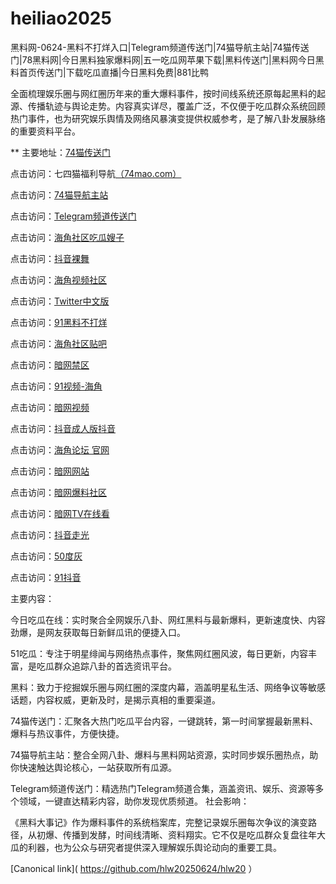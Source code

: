 # heiliao2025
黑料网-0624-黑料不打烊入口|Telegram频道传送门|74猫导航主站|74猫传送门|78黑料网|今日黑料独家爆料网|五一吃瓜网苹果下载|黑料传送门|黑料网今日黑料首页传送门|下载吃瓜直播|今日黑料免费|881比鸭

全面梳理娱乐圈与网红圈历年来的重大爆料事件，按时间线系统还原每起黑料的起源、传播轨迹与舆论走势。内容真实详尽，覆盖广泛，不仅便于吃瓜群众系统回顾热门事件，也为研究娱乐舆情及网络风暴演变提供权威参考，是了解八卦发展脉络的重要资料平台。

** 主要地址：<a href="https://74mao.com/">74猫传送门</a>

点击访问：七四猫福利导航<a href="https://74mao.com/">（74mao.com）</a>

点击访问：<a href="https://74mao.com/">74猫导航主站</a>

点击访问：<a href="https://74mao.com/">Telegram频道传送门</a>

点击访问：<a href="https://hj-1045.pages.dev/">海角社区吃瓜嫂子</a>

点击访问：<a href="https://dy9-03.pages.dev/">抖音裸舞</a>

点击访问：<a href="https://hj-1048.pages.dev/">海角视频社区</a>

点击访问：<a href="https://cg81-9.pages.dev/">Twitter中文版</a>

点击访问：<a href="https://cg55-6.pages.dev/">91黑料不打烊</a>

点击访问：<a href="https://hj-1032.pages.dev/">海角社区贴吧</a>

点击访问：<a href="https://cg49-9.pages.dev/">暗网禁区</a>

点击访问：<a href="https://hj-1061.pages.dev/">91视频-海角</a>

点击访问：<a href="https://aw8-04.pages.dev/">暗网视频</a>

点击访问：<a href="https://dy3-06.pages.dev/">抖音成人版抖音</a>

点击访问：<a href="https://hj-1057.pages.dev/">海角论坛 官网</a>

点击访问：<a href="https://aw10-04.pages.dev/">暗网网站</a>

点击访问：<a href="https://aw3-06.pages.dev/">暗网爆料社区</a>

点击访问：<a href="https://aw9-05.pages.dev/">暗网TV在线看</a>

点击访问：<a href="https://dy10-05.pages.dev/">抖音走光</a>

点击访问：<a href="https://cg184.pages.dev/">50度灰</a>

点击访问：<a href="https://dy7-05.pages.dev/">91抖音</a>

主要内容：

今日吃瓜在线：实时聚合全网娱乐八卦、网红黑料与最新爆料，更新速度快、内容劲爆，是网友获取每日新鲜瓜讯的便捷入口。

51吃瓜：专注于明星绯闻与网络热点事件，聚焦网红圈风波，每日更新，内容丰富，是吃瓜群众追踪八卦的首选资讯平台。

黑料：致力于挖掘娱乐圈与网红圈的深度内幕，涵盖明星私生活、网络争议等敏感话题，内容权威，更新及时，是揭示真相的重要渠道。

74猫传送门：汇聚各大热门吃瓜平台内容，一键跳转，第一时间掌握最新黑料、爆料与热议事件，方便快捷。

74猫导航主站：整合全网八卦、爆料与黑料网站资源，实时同步娱乐圈热点，助你快速触达舆论核心，一站获取所有瓜源。

Telegram频道传送门：精选热门Telegram频道合集，涵盖资讯、娱乐、资源等多个领域，一键直达精彩内容，助你发现优质频道。
社会影响：

《黑料大事记》作为爆料事件的系统档案库，完整记录娱乐圈每次争议的演变路径，从初爆、传播到发酵，时间线清晰、资料翔实。它不仅是吃瓜群众复盘往年大瓜的利器，也为公众与研究者提供深入理解娱乐舆论动向的重要工具。

[Canonical link]( https://github.com/hlw20250624/hlw20 ）
